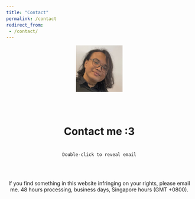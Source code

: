 ```yaml
---
title: "Contact"
permalink: /contact
redirect_from:
 - /contact/
---
```


<div style="text-align:center;">
    <img id="gh-image" width="25%" src="https://github.com/arialhamed/static/blob/main/images/cv/nasa-t-shirt.jpg?raw=true">
</div>

<br><br>

<h1 style="text-align: center;">Contact me :3</h1>

<br>

<div style="text-align: center;"><code ondblclick='this.innerHTML=decipher("blazelifeundaunted")("67746f606e676b63622867746f676a466973726a69696d2865696b")' class="disable-selection">Double-click to reveal email</code></div>

<br><br>

<div style="text-align: center;">If you find something in this website infringing on your rights, please email me. 48 hours processing, business days, Singapore hours (GMT +0800).</div>

<!-- <script>
    getLatestAriProfilePic()
    async function getLatestAriProfilePic() {
        const response = await fetch("https://api.github.com/users/arialhamed/repos");
        const all = await response.json();
        document.getElementById("gh-image").src = all[0]['owner']['avatar_url'];
    }
</script> -->
